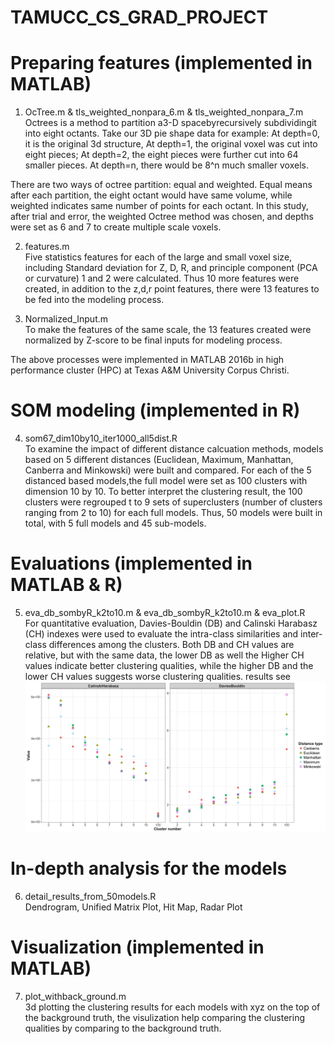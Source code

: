 # TAMUCC_CS_GRAD_PROJECT

# Preparing features (implemented in MATLAB)
1. OcTree.m & tls_weighted_nonpara_6.m & tls_weighted_nonpara_7.m <br />
Octrees is a method to partition a3-D spacebyrecursively subdividingit into eight octants. Take our 3D pie shape data for example:
At depth=0, it is the original 3d structure,
At depth=1, the original voxel was cut into eight pieces;
At depth=2, the eight pieces were further cut into 64 smaller pieces.
At depth=n, there would be 8^n much smaller voxels. <br />

There are two ways of octree partition: equal and weighted. Equal means after each partition, the eight octant would have same volume, while weighted indicates same number of points for each octant. In this study, after trial and error, the weighted Octree method was chosen, and depths were set as 6 and 7 to create multiple scale voxels.

2. features.m  <br />
Five statistics features for each of the large and small voxel size, including Standard deviation for Z, D, R, and principle component (PCA or curvature) 1 and 2  were calculated. Thus 10 more features were created, in addition to the z,d,r point features, there were 13 features to be fed into the modeling process.

3. Normalized_Input.m <br />
To make the features of the same scale, the 13 features created were normalized by Z-score to be final inputs for modeling process. <br />

The above processes were implemented in MATLAB 2016b in high performance cluster (HPC) at Texas A\&M University Corpus Christi. <br />


# SOM modeling (implemented in R)
4. som67_dim10by10_iter1000_all5dist.R <br />
To examine the impact of different distance calcuation methods, models based on 5 different distances (Euclidean, Maximum, Manhattan, Canberra and Minkowski) were built and compared. For each of the 5 distanced based models,the full model were set as 100 clusters with dimension 10 by 10. To better interpret the clustering result, the 100 clusters were regrouped t to 9 sets of superclusters (number of clusters ranging from 2 to 10) for each full models. Thus, 50 models were built in total, with 5 full models and 45 sub-models. <br />

# Evaluations (implemented in MATLAB & R)
5. eva_db_sombyR_k2to10.m & eva_db_sombyR_k2to10.m & eva_plot.R <br />
For quantitative evaluation, Davies-Bouldin (DB) and Calinski Harabasz (CH) indexes were used to evaluate the intra-class similarities and inter-class differences among the clusters. Both DB and CH values are relative, but with the same data, the lower DB as well the Higher CH values indicate better clustering qualities, while the higher DB and the lower CH values suggests worse clustering qualities. results see ![alt text](https://github.com/DupontCai/TAMUCC_CS_GRAD_PROJECT/blob/master/eva_cal_db_dist5_k210.jpg)

# In-depth analysis for the models 
6. detail_results_from_50models.R <br />
Dendrogram, Unified Matrix Plot, Hit Map, Radar Plot

# Visualization (implemented in MATLAB)
7. plot_withback_ground.m <br />
3d plotting the clustering results for each models with xyz on the top of the background truth, the visulization help comparing the clustering qualities by comparing to the background truth.

